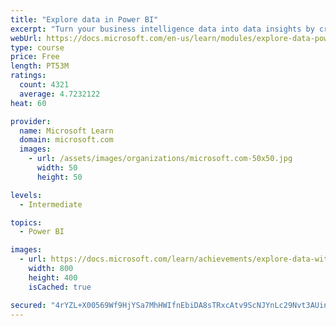 ```yaml
---
title: "Explore data in Power BI"
excerpt: "Turn your business intelligence data into data insights by creating and configuring Power BI dashboards."
webUrl: https://docs.microsoft.com/en-us/learn/modules/explore-data-power-bi/
type: course
price: Free
length: PT53M
ratings:
  count: 4321
  average: 4.7232122
heat: 60

provider:
  name: Microsoft Learn
  domain: microsoft.com
  images:
    - url: /assets/images/organizations/microsoft.com-50x50.jpg
      width: 50
      height: 50

levels:
  - Intermediate

topics:
  - Power BI

images:
  - url: https://docs.microsoft.com/learn/achievements/explore-data-with-power-bi-desktop-social.png
    width: 800
    height: 400
    isCached: true

secured: "4rYZL+X00569Wf9HjYSa7MhHWIfnEbiDA8sTRxcAtv9ScNJYnLc29Nvt3AUinoB245GQttKN74u/dimW4JcwHXL46i7Exhmr+yCu004AqEopGNmn+Ol9ErRzn6emwBQBssTyINY4z7WClKX3HBwbbVoOJ7fxjZ0xxzOpNukfpaV/pNPXTnLsCMi+UqOqJiqJ1tgsQIVoMPeyGKPIzlztoFTCQHZjGdf/MD5+VFrz9J7m0S7lY9IK7zR6XAne6aoNHp5hvr5lBPd7E6RDEn2QLuvz2PNFPMLFrgjCfWXZbQb6clL0Mfr8Giay1nCel0RaGJH1F03SYOEQBYL9KpSLYqItF+H2JrQmiAyyOOA+b/z8Yhnxc7uWjbzy6AZZsYNM+xKF54aUdixVPYFUb2rgcxAOZWymL+yDk3kzVxWSUv4=;9K6d+0TqXczKIcP1XBZ+eg=="
---
```



